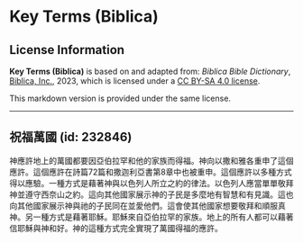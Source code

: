 # Key Terms (Biblica)

## License Information

**Key Terms (Biblica)** is based on and adapted from: _Biblica Bible Dictionary_, [Biblica, Inc.](https://www.biblica.com/), 2023, which is licensed under a [CC BY-SA 4.0 license](https://creativecommons.org/licenses/by-sa/4.0/legalcode.en).

This markdown version is provided under the same license.



--------------------------------

## 祝福萬國 (id: 232846)

神應許地上的萬國都要因亞伯拉罕和他的家族而得福。神向以撒和雅各重申了這個應許。這個應許在詩篇72篇和撒迦利亞書第8章中也被重申。這個應許以多種方式得以應驗。一種方式是藉著神與以色列人所立之約的律法。以色列人應當單單敬拜神並遵守西奈山之約。這向其他國家展示神的子民是多麼地有智慧和有見識。這也向其他國家展示神與祂的子民同在並愛他們。這會使其他國家想要敬拜和順服真神。另一種方式是藉著耶穌。耶穌來自亞伯拉罕的家族。地上的所有人都可以藉著信耶穌與神和好。神的這種方式完全實現了萬國得福的應許。


